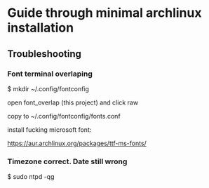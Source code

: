 # Guide through minimal archlinux installation


## Troubleshooting

### Font terminal overlaping
$ mkdir ~/.config/fontconfig

open font_overlap (this project) and click raw

copy to ~/.config/fontconfig/fonts.conf

install fucking microsoft font:

https://aur.archlinux.org/packages/ttf-ms-fonts/

### Timezone correct. Date still wrong

$ sudo ntpd -qg
